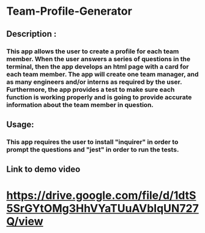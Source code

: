 # Team-Profile-Generator 

## Description : 
### This app allows the user to create a profile for each team member. When the user answers a series of questions in the terminal, then the app develops an html page with a card for each team member. The app will create one team manager, and as many engineers and/or interns as required by the user. Furthermore, the app provides a test to make sure each function is working properly and is going to provide accurate information about the team member in question. 

## Usage: 
### This app requires the user to install "inquirer" in order to prompt the questions and "jest" in order to run the tests. 

## Link to demo video 
# https://drive.google.com/file/d/1dtS5SrGYtOMg3HhVYaTUuAVbIqUN727Q/view